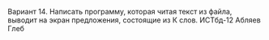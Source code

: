 Вариант 14.
Написать программу, которая читая текст из файла, выводит на экран предложения, состоящие из К слов.
ИСТбд-12 Абляев Глеб
